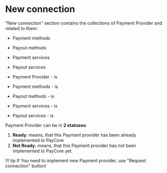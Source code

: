 # New connection


"New connection" section  contains the collections of Payment Provider and related to them:
 - Payment methods 
 - Payout methods 
 - Payment services 
 - Payout services

- Payment Provider - is
- Payment methods - is
- Payout methods - is
- Payment services - is
- Payout services - is

Payment Provider  can be in **2 statuses**:

1. **Ready**: means, that this Payment provider has been already implemented to PayCore 
2. **Not Ready**: means, that this Payment provider has  not been implemented to PayCore yet.
    
!!! tip
    If You need to implement new Payment provider, use "Request connection" button!
